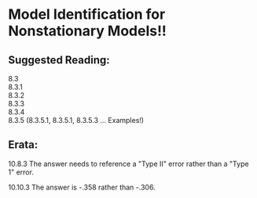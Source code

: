 # Model Identification for Nonstationary Models!!  

## Suggested Reading:  

8.3  
8.3.1  
8.3.2  
8.3.3  
8.3.4  
8.3.5 (8.3.5.1, 8.3.5.1, 8.3.5.3 ... Examples!)  


## Erata:
10.8.3	The answer needs to reference a "Type II" error rather than a "Type 1" error.  
	
10.10.3	The answer is -.358 rather than -.306.  

